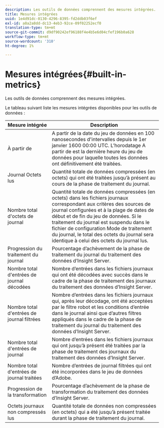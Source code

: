 ```yaml
---
description: Les outils de données comprennent des mesures intégrées.
title: Mesures intégrées
uuid: 1e4d91dc-0130-4296-8395-fd2ddb03f6ef
exl-id: a8a2a8dd-dc13-4eb3-92ce-09f02252ecf0
translation-type: tm+mt
source-git-commit: d9df90242ef96188f4e4b5e6d04cfef196b0a628
workflow-type: tm+mt
source-wordcount: '310'
ht-degree: 1%

---
```


# Mesures intégrées{#built-in-metrics}

Les outils de données comprennent des mesures intégrées.

Le tableau suivant liste les mesures intégrées disponibles pour les outils de données :

| Mesure intégrée | Description |
|---|---|
| À partir de | A partir de la date du jeu de données en 100 nanosecondes d&#39;intervalles depuis le 1er janvier 1600 00:00 UTC. L’horodatage A partir de est la dernière heure du jeu de données pour laquelle toutes les données ont définitivement été traitées. |
| Journal Octets lus | Quantité totale de données compressées (en octets) qui ont été traitées jusqu’à présent au cours de la phase de traitement du journal. |
| Nombre total d&#39;octets de journal | Quantité totale de données compressées (en octets) dans les fichiers journaux correspondant aux critères des sources de journal configurées et à la plage de dates de début et de fin du jeu de données. Si le traitement du journal est suspendu dans le fichier de configuration Mode de traitement du journal, le total des octets du journal sera identique à celui des octets du journal lus. |
| Progression du traitement du journal | Pourcentage d’achèvement de la phase de traitement du journal du traitement des données d’Insight Server. |
| Nombre total d&#39;entrées de journal décodées | Nombre d’entrées dans les fichiers journaux qui ont été décodées avec succès dans le cadre de la phase de traitement des journaux du traitement des données d’Insight Server. |
| Nombre total d&#39;entrées de journal filtrées | Nombre d’entrées dans les fichiers journaux qui, après leur décodage, ont été acceptées par le filtre robot et les conditions d’entrée dans le journal ainsi que d’autres filtres appliqués dans le cadre de la phase de traitement du journal du traitement des données d’Insight Server. |
| Nombre total d&#39;entrées de journal | Nombre d’entrées dans les fichiers journaux qui ont jusqu’à présent été traitées par la phase de traitement des journaux du traitement des données d’Insight Server. |
| Nombre total d&#39;entrées de journal traitées | Nombre d’entrées de journal filtrées qui ont été incorporées dans le jeu de données d’Adobe. |
| Progression de la transformation | Pourcentage d’achèvement de la phase de transformation du traitement des données d’Insight Server. |
| Octets journaux non compressés lus | Quantité totale de données non compressées (en octets) qui a été jusqu’à présent traitée durant la phase de traitement du journal. |
